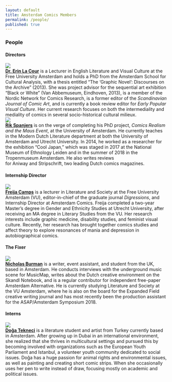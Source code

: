 ```yaml
---
layout: default
title: Amsterdam Comics Members
permalink: /people/
published: true
---
```


### People

#### Directors

<div class="bio">
	<img src="{{ site.url }}/img/Erin.jpg"/>
	<div class="b">
	<b><a href="https://research.vu.nl/en/persons/el-la-cour">Dr. Erin La Cour</a></b> is a Lecturer in English Literature and Visual Culture at the Free University Amsterdam and holds a PhD from the Amsterdam School for Cultural Analysis, with a thesis entitled “The ‘Graphic Novel’: Discourses on the Archive” (2013). She was project advisor for the sequential art exhibition “Black or White” (Van Abbemuseum, Eindhoven, 2013), is a member of the Nordic Network for Comics Research, is a former editor of the <i>Scandinavian Journal of Comic Art</i>, and is currently a book review editor for <i>Early Popular Visual Culture</i>. Her current research focuses on both the intermediality and mediality of comics in several socio-historical cultural milieux.
	</div>
</div>

<div class="bio">
	<img src="{{ site.url }}/img/Rik.png"/>
	<div class="b">
		<b><a href="http://www.uva.nl/profiel/s/p/r.spanjers/r.spanjers.html">Rik Spanjers</a></b> is on the verge of completing his PhD project, <i>Comics Realism and the Maus Event</i>, at the University of Amsterdam. He currently teaches in the Modern Dutch Literature department at both the University of Amsterdam and Utrecht University. In 2014, he worked as a researcher for the exhibition “Cool Japan,” which was staged in 2017 at the National Museum of Ethnology Leiden and in the summer of 2018 in the Tropenmuseum Amsterdam. He also writes reviews for Aniway and Stripschrift, two leading Dutch comics magazines.
	</div>
</div>	

#### Internship Director 

<div class="bio">
	<img src="{{ site.url }}/img/Freija.jpg"/>
	<div class="b">
		<b><a href="https://research.vu.nl/en/persons/freija-camps">Freija Camps</a></b> is a lecturer in Literature and Society at the Free University Amsterdam (VU), editor-in-chief of the graduate journal <i>Digressions</i>, and Internship Director at Amsterdam Comics. Freija completed a two-year Master’s degree in Gender and Ethnicity Studies at Utrecht University, after receiving an MA degree in Literary Studies from the VU. Her research interests include graphic medicine, disability studies, and feminist visual culture. Recently, her research has brought together comics studies and affect theory to explore resonances of mania and depression in autobiographical comics.
	</div>
</div>	

#### The Fixer

<div class="bio">
	<img src="{{ site.url }}/img/Nick.png"/>
	<div class="b">
		<b><a href="https://nicholascburman.com">Nicholas Burman</a></b> is a writer, event assistant, and student from the UK, based in Amsterdam. He conducts interviews with the underground music scene for MusicMap, writes about the Dutch creative environment on the Skandl Notebook, and is a regular contributor for independent free-paper Amsterdam Alternative. He is currently studying Literature and Society at the VU Amsterdam, where he is also on the board for the Expanded Field creative writing journal and has most recently been the production assistant for the ASAP/Amsterdam Symposium 2018.
	</div>
</div>	

#### Interns

<div class="bio">
	<img src="{{ site.url }}/img/Doga.jpg"/>
	<div class="b">
		<b><a href="https://shimmeringpiecesofthought.tumblr.com">Doǧa Tekneci</a></b> is a literature student and artist from Turkey currently based in Amsterdam. After growing up in Dubai in an international environment, she realized that she thrives in multicultural settings and pursued this by becoming involved with organizations such as the European Youth Parliament and Istanbul, a volunteer youth community dedicated to social issues. Doǧa has a huge passion for animal rights and environmental issues, as well as painting and creating short comic strips. When she occasionally uses her pen to write instead of draw, focusing mostly on academic and political issues.
	</div>
</div>	
